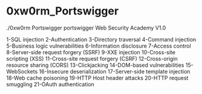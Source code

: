 # 0xw0rm_Portswigger
./0xw0rm Portswigger
portswigger Web Security Academy  V1.0

1-SQL injection
2-Authentication
3-Directory traversal
4-Command injection
5-Business logic vulnerabilities
6-Information disclosure
7-Access control
8-Server-side request forgery (SSRF)
9-XXE injection
10-Cross-site scripting (XSS)
11-Cross-site request forgery (CSRF)
12-Cross-origin resource sharing (CORS)
13-Clickjacking
14-DOM-based vulnerabilities
15-WebSockets
16-Insecure deserialization
17-Server-side template injection
18-Web cache poisoning
19-HTTP Host header attacks
20-HTTP request smuggling
21-OAuth authentication
 
